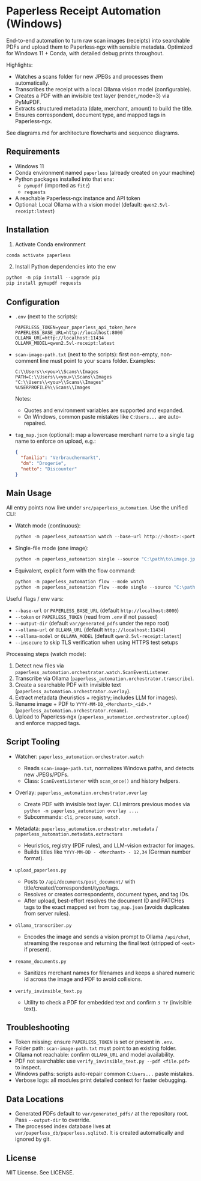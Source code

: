 # Paperless Receipt Automation (Windows)

End-to-end automation to turn raw scan images (receipts) into searchable
PDFs and upload them to Paperless‑ngx with sensible metadata. Optimized for
Windows 11 + Conda, with detailed debug prints throughout.

Highlights:
- Watches a scans folder for new JPEGs and processes them automatically.
- Transcribes the receipt with a local Ollama vision model (configurable).
- Creates a PDF with an invisible text layer (render_mode=3) via PyMuPDF.
- Extracts structured metadata (date, merchant, amount) to build the title.
- Ensures correspondent, document type, and mapped tags in Paperless‑ngx.

See diagrams.md for architecture flowcharts and sequence diagrams.

## Requirements

- Windows 11
- Conda environment named `paperless` (already created on your machine)
- Python packages installed into that env:
  - `pymupdf` (imported as `fitz`)
  - `requests`
- A reachable Paperless‑ngx instance and API token
- Optional: Local Ollama with a vision model (default: `qwen2.5vl-receipt:latest`)

## Installation

1) Activate Conda environment

```powershell
conda activate paperless
```

2) Install Python dependencies into the env

```powershell
python -m pip install --upgrade pip
pip install pymupdf requests
```

## Configuration

- `.env` (next to the scripts):

  ```env
  PAPERLESS_TOKEN=your_paperless_api_token_here
  PAPERLESS_BASE_URL=http://localhost:8000
  OLLAMA_URL=http://localhost:11434
  OLLAMA_MODEL=qwen2.5vl-receipt:latest
  ```

- `scan-image-path.txt` (next to the scripts): first non-empty, non-comment line
  must point to your scans folder. Examples:

  ```text
  C:\\Users\\<you>\\Scans\\Images
  PATH=C:\\Users\\<you>\\Scans\\Images
  "C:\\Users\\<you>\\Scans\\Images"
  %USERPROFILE%\\Scans\\Images
  ```

  Notes:
  - Quotes and environment variables are supported and expanded.
  - On Windows, common paste mistakes like `C:Users...` are auto-repaired.

- `tag_map.json` (optional): map a lowercase merchant name to a single tag
  name to enforce on upload, e.g.:

  ```json
  {
    "familia": "Verbrauchermarkt",
    "dm": "Drogerie",
    "netto": "Discounter"
  }
  ```

## Main Usage

All entry points now live under `src/paperless_automation`. Use the unified CLI:

- Watch mode (continuous):

  ```powershell
  python -m paperless_automation watch --base-url http://<host>:<port>
  ```

- Single-file mode (one image):

  ```powershell
  python -m paperless_automation single --source "C:\path\to\image.jpg" --base-url http://<host>:<port>
  ```

- Equivalent, explicit form with the flow command:

  ```powershell
  python -m paperless_automation flow --mode watch
  python -m paperless_automation flow --mode single --source "C:\path\to\file.pdf"
  ```

Useful flags / env vars:
- `--base-url` or `PAPERLESS_BASE_URL` (default `http://localhost:8000`)
- `--token` or `PAPERLESS_TOKEN` (read from `.env` if not passed)
- `--output-dir` (default `var/generated_pdfs` under the repo root)
- `--ollama-url` or `OLLAMA_URL` (default `http://localhost:11434`)
- `--ollama-model` or `OLLAMA_MODEL` (default `qwen2.5vl-receipt:latest`)
- `--insecure` to skip TLS verification when using HTTPS test setups

Processing steps (watch mode):
1) Detect new files via `paperless_automation.orchestrator.watch.ScanEventListener`.
2) Transcribe via Ollama (`paperless_automation.orchestrator.transcribe`).
3) Create a searchable PDF with invisible text (`paperless_automation.orchestrator.overlay`).
4) Extract metadata (heuristics + registry; includes LLM for images).
5) Rename image + PDF to `YYYY-MM-DD_<Merchant>_<id>.*` (`paperless_automation.orchestrator.rename`).
6) Upload to Paperless‑ngx (`paperless_automation.orchestrator.upload`) and enforce mapped tags.

## Script Tooling

- Watcher: `paperless_automation.orchestrator.watch`
  - Reads `scan-image-path.txt`, normalizes Windows paths, and detects new JPEGs/PDFs.
  - Class: `ScanEventListener` with `scan_once()` and history helpers.

- Overlay: `paperless_automation.orchestrator.overlay`
  - Create PDF with invisible text layer. CLI mirrors previous modes via `python -m paperless_automation overlay ...`.
  - Subcommands: `cli`, `preconsume`, `watch`.

- Metadata: `paperless_automation.orchestrator.metadata` / `paperless_automation.metadata.extractors`
  - Heuristics, registry (PDF rules), and LLM-vision extractor for images.
  - Builds titles like `YYYY-MM-DD - <Merchant> - 12,34` (German number format).

- `upload_paperless.py`
  - Posts to `/api/documents/post_document/` with title/created/correspondent/type/tags.
  - Resolves or creates correspondents, document types, and tag IDs.
  - After upload, best-effort resolves the document ID and PATCHes tags to the
    exact mapped set from `tag_map.json` (avoids duplicates from server rules).

- `ollama_transcriber.py`
  - Encodes the image and sends a vision prompt to Ollama `/api/chat`, streaming
    the response and returning the final text (stripped of `<eot>` if present).

- `rename_documents.py`
  - Sanitizes merchant names for filenames and keeps a shared numeric id across
    the image and PDF to avoid collisions.

- `verify_invinsible_text.py`
  - Utility to check a PDF for embedded text and confirm `3 Tr` (invisible text).

## Troubleshooting

- Token missing: ensure `PAPERLESS_TOKEN` is set or present in `.env`.
- Folder path: `scan-image-path.txt` must point to an existing folder.
- Ollama not reachable: confirm `OLLAMA_URL` and model availability.
- PDF not searchable: use `verify_invinsible_text.py --pdf <file.pdf>` to inspect.
- Windows paths: scripts auto-repair common `C:Users...` paste mistakes.
- Verbose logs: all modules print detailed context for faster debugging.

## Data Locations

- Generated PDFs default to `var/generated_pdfs/` at the repository root.
  Pass `--output-dir` to override.
- The processed index database lives at `var/paperless_db/paperless.sqlite3`.
  It is created automatically and ignored by git.

## License

MIT License. See LICENSE.

